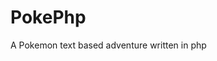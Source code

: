 # PokePhp
A Pokemon text based adventure written in php
<!-- 
   ######################################################################################################
   # This code was written by Ryan Z. Costa in June 2016 as a practice and exercise in HTML & Css & PHP. #
   # This is purely for educational purposes and the images used in this page are not mine.              #
   # This is not for business purposes, only personal use and educational practice.                      #
   # Pokemon, its characters, and everything pokemon related belongs to nintendo/gamefreak               #
   #######################################################################################################
-->
